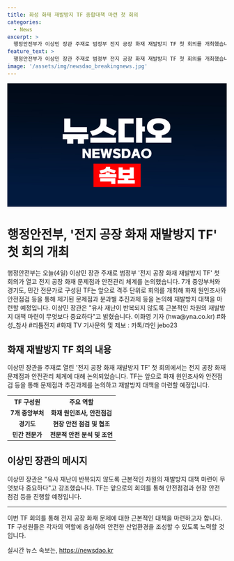```yaml
---
title: 화성 화재 재발방지 TF 종합대책 마련 첫 회의
categories:
  - News
excerpt: >
  행정안전부가 이상민 장관 주재로 범정부 전지 공장 화재 재발방지 TF 첫 회의를 개최했습니다. TF는 화재 원인조사와 안전점검 등을 통해 재발방지 대책을 마련할 예정이며, 이에 대한 논의는 앞으로 격주 단위로 이뤄질 것입니다. 이상민 장관은 유사 재난이 반복되지 않도록 근본적인 차원의 재발방지 대책 마련이 무엇보다 중요하다고 강조했습니다. TF는 7개 중앙부처와 경기도, 민간 전문가로 구성돼 있습니다.
feature_text: >
  행정안전부가 이상민 장관 주재로 범정부 전지 공장 화재 재발방지 TF 첫 회의를 개최했습니다. TF는 화재 원인조사와 안전점검 등을 통해 재발방지 대책을 마련할 예정이며, 이에 대한 논의는 앞으로 격주 단위로 이뤄질 것입니다. 이상민 장관은 유사 재난이 반복되지 않도록 근본적인 차원의 재발방지 대책 마련이 무엇보다 중요하다고 강조했습니다. TF는 7개 중앙부처와 경기도, 민간 전문가로 구성돼 있습니다.
image: '/assets/img/newsdao_breakingnews.jpg'
---
```


<p><img src="/assets/img/newsdao_breakingnews.jpg" alt="pcversion 속보" /></p>

<h1 data-ke-size="size26">행정안전부, '전지 공장 화재 재발방지 TF' 첫 회의 개최</h1>

<p data-ke-size="size16">행정안전부는 오늘(4일) 이상민 장관 주재로 범정부 '전지 공장 화재 재발방지 TF' 첫 회의가 열고 전지 공장 화재 문제점과 안전관리 체계를 논의했습니다. 7개 중앙부처와 경기도, 민간 전문가로 구성된 TF는 앞으로 격주 단위로 회의를 개최해 화재 원인조사와 안전점검 등을 통해 제기된 문제점과 분과별 추진과제 등을 논의해 재발방지 대책을 마련할 예정입니다. 이상민 장관은 "유사 재난이 반복되지 않도록 근본적인 차원의 재발방지 대책 마련이 무엇보다 중요하다"고 밝혔습니다. 이화영 기자 (hwa@yna.co.kr) #화성_참사 #리튬전지 #화재 TV 기사문의 및 제보 : 카톡/라인 jebo23</p>

<h2 data-ke-size="size26">화재 재발방지 TF 회의 내용</h2>

<p data-ke-size="size16">이상민 장관을 주재로 열린 '전지 공장 화재 재발방지 TF' 첫 회의에서는 전지 공장 화재 문제점과 안전관리 체계에 대해 논의되었습니다. TF는 앞으로 화재 원인조사와 안전점검 등을 통해 문제점과 추진과제를 논의하고 재발방지 대책을 마련할 예정입니다.</p>

<table>
  <tr>
    <th>TF 구성원</th>
    <th>주요 역할</th>
  </tr>
  <tr>
    <td style="text-align: center; height: 17px;"><b>7개 중앙부처</b></td>
    <td style="text-align: center; height: 17px;"><b>화재 원인조사, 안전점검</b></td>
  </tr>
  <tr>
    <td style="text-align: center; height: 17px;"><b>경기도</b></td>
    <td style="text-align: center; height: 17px;"><b>현장 안전 점검 및 협조</b></td>
  </tr>
  <tr>
    <td style="text-align: center; height: 17px;"><b>민간 전문가</b></td>
    <td style="text-align: center; height: 17px;"><b>전문적 안전 분석 및 조언</b></td>
  </tr>
</table>

<h2 data-ke-size="size26">이상민 장관의 메시지</h2>

<p data-ke-size="size16">이상민 장관은 "유사 재난이 반복되지 않도록 근본적인 차원의 재발방지 대책 마련이 무엇보다 중요하다"고 강조했습니다. TF는 앞으로의 회의를 통해 안전점검과 현장 안전 점검 등을 진행할 예정입니다.</p>

<hr>

<p data-ke-size="size16">이번 TF 회의를 통해 전지 공장 화재 문제에 대한 근본적인 대책을 마련하고자 합니다. TF 구성원들은 각자의 역할에 충실하여 안전한 산업환경을 조성할 수 있도록 노력할 것입니다.</p>
실시간 뉴스 속보는, <a href="https://newsdao.kr" rel="dofollow">https://newsdao.kr</a>


